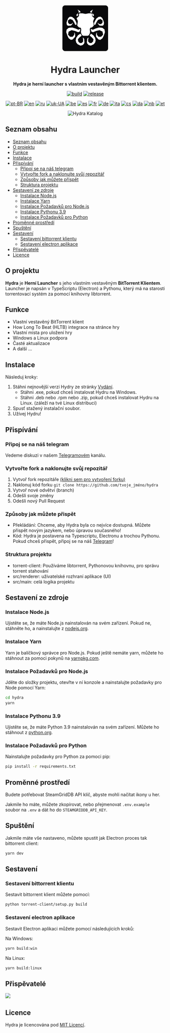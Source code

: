 <br>

<div align="center">

[<img src="../resources/icon.png" width="144"/>](https://help.hydralauncher.gg)

  <h1 align="center">Hydra Launcher</h1>

  <p align="center">
    <strong>Hydra je herní launcher s vlastním vestavěným Bittorrent klientem.</strong>
  </p>

[![build](https://img.shields.io/github/actions/workflow/status/hydralauncher/hydra/build.yml)](https://github.com/hydralauncher/hydra/actions)
[![release](https://img.shields.io/github/package-json/v/hydralauncher/hydra)](https://github.com/hydralauncher/hydra/releases)

[![pt-BR](https://img.shields.io/badge/lang-pt--BR-green.svg)](README.pt-BR.md)
[![en](https://img.shields.io/badge/lang-en-red.svg)](../README.md)
[![ru](https://img.shields.io/badge/lang-ru-yellow.svg)](README.ru.md)
[![uk-UA](https://img.shields.io/badge/lang-uk--UA-blue)](README.uk-UA.md)
[![be](https://img.shields.io/badge/lang-be-orange)](README.be.md)
[![es](https://img.shields.io/badge/lang-es-red)](README.es.md)
[![fr](https://img.shields.io/badge/lang-fr-blue)](README.fr.md)
[![de](https://img.shields.io/badge/lang-de-black)](README.de.md)
[![ita](https://img.shields.io/badge/lang-it-red)](README.it.md)
[![cs](https://img.shields.io/badge/lang-cs-purple)](README.cs.md)
[![da](https://img.shields.io/badge/lang-da-red)](README.da.md)
[![nb](https://img.shields.io/badge/lang-nb-blue)](README.nb.md)
[![et](https://img.shields.io/badge/lang-et-blue.svg)](README.et.md)

![Hydra Katalog](screenshot.png)

</div>

## Seznam obsahu

- [Seznam obsahu](#seznam-obsahu)
- [O projektu](#o-projektu)
- [Funkce](#funkce)
- [Instalace](#instalace)
- [Přispívání](#přispívání)
  - [Připoj se na náš telegram](#připoj-se-na-náš-telegram)
  - [Vytvořte fork a naklonujte svůj repozitář](#vytvořte-fork-a-naklonujte-svůj-repozitář)
  - [Způsoby jak můžete přispět](#způsoby-jak-můžete-přispět)
  - [Struktura projektu](#struktura-projektu)
- [Sestavení ze zdroje](#sestavení-ze-zdroje)
  - [Instalace Node.js](#instalace-nodejs)
  - [Instalace Yarn](#instalace-yarn)
  - [Instalace Požadavků pro Node.js](#instalace-požadavků-pro-nodejs)
  - [Instalace Pythonu 3.9](#instalace-pythonu-39)
  - [Instalace Požadavků pro Python](#instalace-požadavků-pro-python)
- [Proměnné prostředí](#proměnné-prostředí)
- [Spuštění](#spuštění)
- [Sestavení](#sestavení)
  - [Sestavení bittorrent klientu](#sestavení-bittorrent-klientu)
  - [Sestavení electron aplikace](#sestavení-electron-aplikace)
- [Přispěvatelé](#přispěvatelé)
- [Licence](#licence)

## O projektu

**Hydra** je **Herní Launcher** s jeho vlastním vestavěným **BitTorrent Klientem**.
<br>
Launcher je napsán v TypeScriptu (Electron) a Pythonu, který má na starosti torrentovací systém za pomocí knihovny libtorrent.

## Funkce

- Vlastní vestavěný BitTorrent klient
- How Long To Beat (HLTB) integrace na stránce hry
- Vlastní místa pro uložení hry
- Windows a Linux podpora
- Časté aktualizace
- A další ...

## Instalace

Následuj kroky:

1. Stáhni nejnovější verzi Hydry ze stránky [Vydání](https://github.com/hydralauncher/hydra/releases/latest).
   - Stáhni .exe, pokud chceš instalovat Hydru na Windows.
   - Stáhni .deb nebo .rpm nebo .zip, pokud chceš instalovat Hydru na Linux. (záleží na tvé Linux distribuci)
2. Spusť stažený instalační soubor.
3. Užívej Hydru!

## <a name="contributing"> Přispívání

### <a name="join-our-telegram"></a> Připoj se na náš telegram

Vedeme diskuzi v našem [Telegramovém](https://t.me/hydralauncher) kanálu.

### Vytvořte fork a naklonujte svůj repozitář

1. Vytvoř fork repozitáře [(klikni sem pro vytvoření forku)](https://github.com/hydralauncher/hydra/fork)
2. Naklonuj kód forku `git clone https://github.com/tvoje_jméno/hydra`
3. Vytvoř nové odvětví (branch)
4. Odešli svoje změny
5. Odešli nový Pull Request

### Způsoby jak můžete přispět

- Překládání: Chceme, aby Hydra byla co nejvíce dostupná. Můžete přispět novým jazykem, nebo úpravou současného!
- Kód: Hydra je postavena na Typescriptu, Electronu a trochou Pythonu. Pokud chceš přispět, připoj se na náš [Telegram](https://t.me/hydralauncher)!

### Struktura projektu

- torrent-client: Používáme libtorrent, Pythonovou knihovnu, pro správu torrent stahování
- src/renderer: uživatelské rozhraní aplikace (UI)
- src/main: celá logika projektu

## Sestavení ze zdroje

### Instalace Node.js

Ujistěte se, že máte Node.js nainstalován na svém zařízení. Pokud ne, stáhněte ho, a nainstalujte z [nodejs.org](https://nodejs.org/).

### Instalace Yarn

Yarn je balíčkový správce pro Node.js. Pokud ještě nemáte yarn, můžete ho stáhnout za pomoci pokynů na [yarnpkg.com](https://classic.yarnpkg.com/lang/en/docs/install/).

### Instalace Požadavků pro Node.js

Jděte do složky projektu, otevřte v ní konzole a nainstalujte požadavky pro Node pomocí Yarn:

```bash
cd hydra
yarn
```

### Instalace Pythonu 3.9

Ujistěte se, že máte Python 3.9 nainstalován na svém zařízení. Můžete ho stáhnout z [python.org](https://www.python.org/downloads/release/python-3913/).

### Instalace Požadavků pro Python

Nainstalujte požadavky pro Python za pomoci pip:

```bash
pip install -r requirements.txt
```

## Proměnné prostředí

Budete potřebovat SteamGridDB API klíč, abyste mohli načítat ikony u her.

Jakmile ho máte, můžete zkopírovat, nebo přejmenovat `.env.example` soubor na `.env` a dát ho do `STEAMGRIDDB_API_KEY`.

## Spuštění

Jakmile máte vše nastaveno, můžete spustit jak Electron proces tak bittorrent client:

```bash
yarn dev
```

## Sestavení

### Sestavení bittorrent klientu

Sestavit bittorrent klient můžete pomocí:

```bash
python torrent-client/setup.py build
```

### Sestavení electron aplikace

Sestavit Electron aplikaci můžete pomocí následujících kroků:

Na Windows:

```bash
yarn build:win
```

Na Linux:

```bash
yarn build:linux
```

## Přispěvatelé

<a href="https://github.com/hydralauncher/hydra/graphs/contributors">
  <img src="https://contrib.rocks/image?repo=hydralauncher/hydra" />
</a>

## Licence

Hydra je licencována pod [MIT Licencí](LICENSE).

